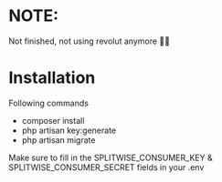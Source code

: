 # NOTE:

Not finished, not using revolut anymore 🤷‍♂️

# Installation

Following commands
- composer install
- php artisan key:generate
- php artisan migrate

Make sure to fill in the SPLITWISE_CONSUMER_KEY & SPLITWISE_CONSUMER_SECRET fields in your .env
